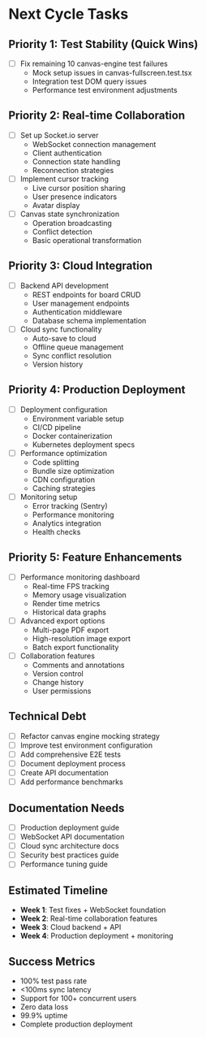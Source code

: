 # Next Cycle Tasks

## Priority 1: Test Stability (Quick Wins)
- [ ] Fix remaining 10 canvas-engine test failures
  - Mock setup issues in canvas-fullscreen.test.tsx
  - Integration test DOM query issues
  - Performance test environment adjustments

## Priority 2: Real-time Collaboration
- [ ] Set up Socket.io server
  - WebSocket connection management
  - Client authentication
  - Connection state handling
  - Reconnection strategies
- [ ] Implement cursor tracking
  - Live cursor position sharing
  - User presence indicators
  - Avatar display
- [ ] Canvas state synchronization
  - Operation broadcasting
  - Conflict detection
  - Basic operational transformation

## Priority 3: Cloud Integration
- [ ] Backend API development
  - REST endpoints for board CRUD
  - User management endpoints
  - Authentication middleware
  - Database schema implementation
- [ ] Cloud sync functionality
  - Auto-save to cloud
  - Offline queue management
  - Sync conflict resolution
  - Version history

## Priority 4: Production Deployment
- [ ] Deployment configuration
  - Environment variable setup
  - CI/CD pipeline
  - Docker containerization
  - Kubernetes deployment specs
- [ ] Performance optimization
  - Code splitting
  - Bundle size optimization
  - CDN configuration
  - Caching strategies
- [ ] Monitoring setup
  - Error tracking (Sentry)
  - Performance monitoring
  - Analytics integration
  - Health checks

## Priority 5: Feature Enhancements
- [ ] Performance monitoring dashboard
  - Real-time FPS tracking
  - Memory usage visualization
  - Render time metrics
  - Historical data graphs
- [ ] Advanced export options
  - Multi-page PDF export
  - High-resolution image export
  - Batch export functionality
- [ ] Collaboration features
  - Comments and annotations
  - Version control
  - Change history
  - User permissions

## Technical Debt
- [ ] Refactor canvas engine mocking strategy
- [ ] Improve test environment configuration
- [ ] Add comprehensive E2E tests
- [ ] Document deployment process
- [ ] Create API documentation
- [ ] Add performance benchmarks

## Documentation Needs
- [ ] Production deployment guide
- [ ] WebSocket API documentation
- [ ] Cloud sync architecture docs
- [ ] Security best practices guide
- [ ] Performance tuning guide

## Estimated Timeline
- **Week 1**: Test fixes + WebSocket foundation
- **Week 2**: Real-time collaboration features
- **Week 3**: Cloud backend + API
- **Week 4**: Production deployment + monitoring

## Success Metrics
- 100% test pass rate
- <100ms sync latency
- Support for 100+ concurrent users
- Zero data loss
- 99.9% uptime
- Complete production deployment